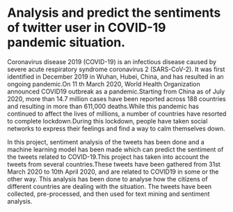#  Analysis and predict the sentiments of twitter user in  COVID-19 pandemic situation. 

Coronavirus disease 2019 (COVID-19) is an infectious disease caused by severe acute respiratory syndrome coronavirus 2 (SARS-CoV-2). It was first identified in December 2019 in Wuhan, Hubei, China, and has resulted in an ongoing pandemic.On 11 th March 2020, World Health Organization announced COVID19 outbreak as a pandemic.Starting from China as of  July 2020, more than 14.7 million cases have been reported across 188 countries and  resulting in more than 611,000 deaths.While this pandemic has continued to affect the lives of millions, a number of countries have resorted to complete lockdown.During this lockdown, people have taken social networks to express their feelings and find a way to calm themselves down.

In this project, sentiment analysis of the tweets has been done and a machine learning model has been made which can predict the sentiment of the tweets related to COVID-19.This project has taken into account the tweets from several countries.These tweets have been gathered from 31st March 2020 to 10th April 2020, and are related to COVID19 in some or the other way. This analysis has been done to analyse how the citizens of different countries are dealing with the situation. The tweets have been collected, pre-processed, and then used for text mining and sentiment analysis.
